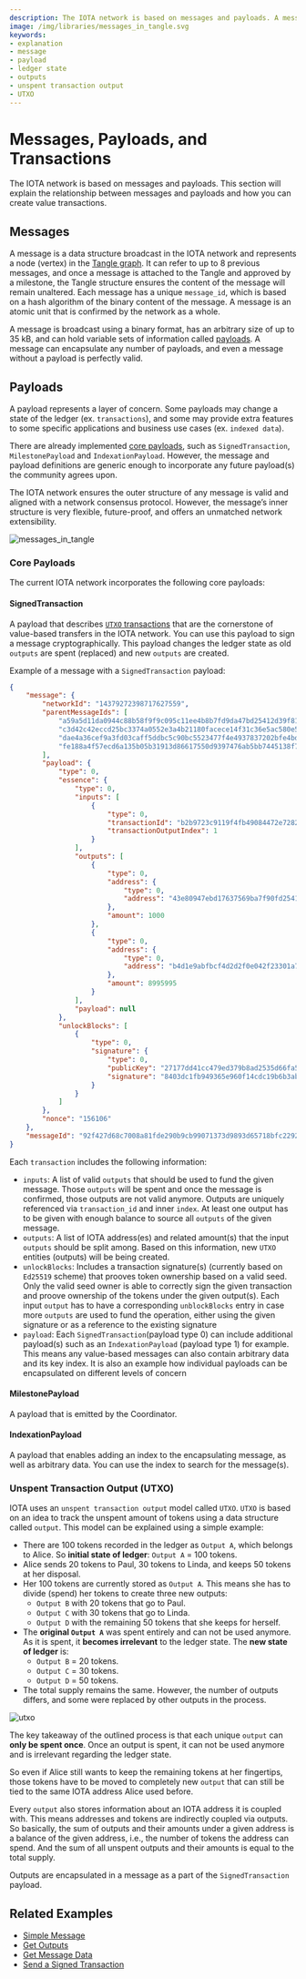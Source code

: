 ```yaml
---
description: The IOTA network is based on messages and payloads. A message is a data structure broadcast in the IOTA network and represents a node (vertex) in the Tangle graph, while a payload represents a layer of concern.
image: /img/libraries/messages_in_tangle.svg
keywords:
- explanation
- message
- payload
- ledger state
- outputs
- unspent transaction output
- UTXO
---
```


# Messages, Payloads, and Transactions

The IOTA network is based on messages and payloads. This section will explain the relationship between messages and
payloads and how you can create value transactions.

## Messages

A message is a data structure broadcast in the IOTA network and represents a node (vertex) in
the [Tangle graph](https://explorer.iota.org/mainnet/visualizer/). It can refer to up to 8 previous messages, and once a
message is attached to the Tangle and approved by a milestone, the Tangle structure ensures the content of the message
will remain unaltered. Each message has a unique `message_id`, which is based on a hash algorithm of the binary content
of the message. A message is an atomic unit that is confirmed by the network as a whole.

A message is broadcast using a binary format, has an arbitrary size of up to 35 kB, and can hold variable sets of
information called [payloads](#payloads). A message can encapsulate any number of payloads, and even a message without a
payload is perfectly valid.

## Payloads

A payload represents a layer of concern. Some payloads may change a state of the ledger (ex. `transactions`), and some
may provide extra features to some specific applications and business use cases (ex. `indexed data`).

There are already implemented [core payloads](#core-payloads), such as `SignedTransaction`, `MilestonePayload`
and `IndexationPayload`. However, the message and payload definitions are generic enough to incorporate any future
payload(s) the community agrees upon.

The IOTA network ensures the outer structure of any message is valid and aligned with a network consensus protocol.
However, the message’s inner structure is very flexible, future-proof, and offers an unmatched network extensibility.

![messages_in_tangle](/img/libraries/messages_in_tangle.svg)

### Core Payloads

The current IOTA network incorporates the following core payloads:

#### SignedTransaction

A payload that describes [`UTXO` transactions](#unspent-transaction-output-utxo) that are the cornerstone of value-based
transfers in the IOTA network. You can use this payload to sign a message cryptographically. This payload changes the
ledger state as old `outputs` are spent (replaced) and new `outputs` are created.

Example of a message with a `SignedTransaction` payload:

```json
{
	"message": {
		"networkId": "14379272398717627559",
		"parentMessageIds": [
			"a59a5d11da0944c88b58f9f9c095c11ee4b8b7fd9da47bd25412d39f815bb804",
			"c3d42c42eccd25bc3374a0552e3a4b21180facece14f31c36e5ac580e5496ccc",
			"dae4a36cef9a3fd03caff5ddbc5c90bc5523477f4e4937837202bfe4bd5b98aa",
			"fe188a4f57ecd6a135b05b31913d86617550d9397476ab5bb7445138f782ec34"
		],
		"payload": {
			"type": 0,
			"essence": {
				"type": 0,
				"inputs": [
					{
						"type": 0,
						"transactionId": "b2b9723c9119f4fb49084472e72821e842ba4779df02e1038f03dd8b25d96730",
						"transactionOutputIndex": 1
					}
				],
				"outputs": [
					{
						"type": 0,
						"address": {
							"type": 0,
							"address": "43e80947ebd17637569ba7f90fd2541f50038de731467c45aa5c92d4429c9446"
						},
						"amount": 1000
					},
					{
						"type": 0,
						"address": {
							"type": 0,
							"address": "b4d1e9abfbcf4d2d2f0e042f23301a7d23f6ac1bde0a1fed508de5afec884ba8"
						},
						"amount": 8995995
					}
				],
				"payload": null
			},
			"unlockBlocks": [
				{
					"type": 0,
					"signature": {
						"type": 0,
						"publicKey": "27177dd41cc479ed379b8ad2535d66fa58480c119a8a15a7a296f055401ab958",
						"signature": "8403dc1fb949365e960f14cdc19b6b3abb6b0a6bce83f1082a33e3857a30ddd2be1098074b6c261f442db8e59eb640002d24d9a577262fd8152c6fee2d076c0b"
					}
				}
			]
		},
		"nonce": "156106"
	},
	"messageId": "92f427d68c7008a81fde290b9cb99071373d9893d65718bfc22928273877e041"
}
```

Each `transaction` includes the following information:

* `inputs`: A list of valid `outputs` that should be used to fund the given message. Those `outputs` will be spent and
  once the message is confirmed, those outputs are not valid anymore. Outputs are uniquely referenced via `transaction_id`
  and inner `index`. At least one output has to be given with enough balance to source all `outputs` of the given message.
* `outputs`: A list of IOTA address(es) and related amount(s) that the input `outputs` should be split among. Based on
  this information, new `UTXO` entities (outputs) will be being created.
* `unlockBlocks`: Includes a transaction signature(s) (currently based on `Ed25519` scheme) that prooves token
  ownership based on a valid seed. Only the valid seed owner is able to correctly sign the given transaction and proove
  ownership of the tokens under the given output(s). Each input `output` has to have a corresponding `unblockBlocks` entry
  in case more `outputs` are used to fund the operation, either using the given signature or as a reference to the
  existing signature
* `payload`: Each `SignedTransaction`(payload type 0) can include additional payload(s) such as an `IndexationPayload`
  (payload type 1) for example. This means any value-based messages can also contain arbitrary data and its key index. It
  is also an example how individual payloads can be encapsulated on different levels of concern

#### MilestonePayload

A payload that is emitted by the Coordinator.

#### IndexationPayload

A payload that enables adding an index to the encapsulating message, as well as arbitrary data. You can use the
index to search for the message(s).

### Unspent Transaction Output (UTXO)

IOTA uses an `unspent transaction output` model called `UTXO`. `UTXO` is based on an idea to track the unspent amount of
tokens using a data structure called `output`. This model can be explained using a simple example:

* There are 100 tokens recorded in the ledger as `Output A`, which belongs to Alice. So **initial state of
  ledger**: `Output A` = 100 tokens.
* Alice sends 20 tokens to Paul, 30 tokens to Linda, and keeps 50 tokens at her disposal.
* Her 100 tokens are currently stored as `Output A`. This means she has to divide (spend) her tokens to create three new
  outputs:
    * `Output B` with 20 tokens that go to Paul.
    * `Output C` with 30 tokens that go to Linda.
    * `Output D` with the remaining 50 tokens that she keeps for herself.
* The **original `Output A`** was spent entirely and can not be used anymore. As it is spent, it **becomes irrelevant**
  to the ledger state. The **new state of ledger** is:
    * `Output B` = 20 tokens.
    * `Output C` = 30 tokens.
    * `Output D` = 50 tokens.
* The total supply remains the same. However, the number of outputs differs, and some were replaced by other outputs in
  the process.

![utxo](/img/libraries/utxo.svg)

The key takeaway of the outlined process is that each unique `output` can **only be spent once**. Once an output is
spent, it can not be used anymore and is irrelevant regarding the ledger state.

So even if Alice still wants to keep the remaining tokens at her fingertips, those tokens have to be moved to completely
new `output` that can still be tied to the same IOTA address Alice used before.

Every `output` also stores information about an IOTA address it is coupled with. This means addresses and tokens are
indirectly coupled via outputs. So basically, the sum of outputs and their amounts under a given address is a balance of
the given address, i.e., the number of tokens the address can spend. And the sum of all unspent outputs and their
amounts is equal to the total supply.

Outputs are encapsulated in a message as a part of the `SignedTransaction` payload.

## Related Examples

* [Simple Message](./../examples/simple_message.mdx)
* [Get Outputs](./../examples/get_outputs.mdx)
* [Get Message Data](./../examples/data_message.mdx)
* [Send a Signed Transaction](./../examples/transaction.mdx)
